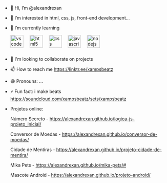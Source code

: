 - 👋 Hi, I’m @alexandrexan
- 👀 I’m interested in html, css, js, front-end development...
- 🌱 I’m currently learning 
  
  <div align="left">
  <img src="https://cdn.jsdelivr.net/gh/devicons/devicon/icons/vscode/vscode-original.svg" height="40" alt="vscode logo"  />
  <img width="12" />
  <img src="https://cdn.jsdelivr.net/gh/devicons/devicon/icons/html5/html5-original.svg" height="40" alt="html5 logo"  />
  <img width="12" />
  <img src="https://cdn.jsdelivr.net/gh/devicons/devicon/icons/css3/css3-original.svg" height="40" alt="css logo"  />
  <img width="12" />
  <img src="https://cdn.jsdelivr.net/gh/devicons/devicon/icons/javascript/javascript-original.svg" height="40" alt="javascript logo"  />
  <img width="12" />
  <img src="https://cdn.jsdelivr.net/gh/devicons/devicon/icons/nodejs/nodejs-original.svg" height="40" alt="nodejs logo"  />
  </div>

###
- 💞️ I'm looking to collaborate on projects
- 📫 How to reach me https://linktr.ee/xampsbeatz
- 😄 Pronouns: ...
- ⚡ Fun fact: i make beats https://soundcloud.com/xampsbeatz/sets/xampsbeatz

- Projetos online:

  Número Secreto - https://alexandrexan.github.io/logica-js-projeto_inicial/

  Conversor de Moedas - https://alexandrexan.github.io/conversor-de-moedas/

  Cidade de Mentiras - https://alexandrexan.github.io/projeto-cidade-de-mentira/

  Mika Pets - https://alexandrexan.github.io/mika-pets/#

  Mascote Android - https://alexandrexan.github.io/projeto-android/

<!---
alexandrexan/alexandrexan is a ✨ special ✨ repository because its `README.md` (this file) appears on your GitHub profile.
You can click the Preview link to take a look at your changes.
--->
